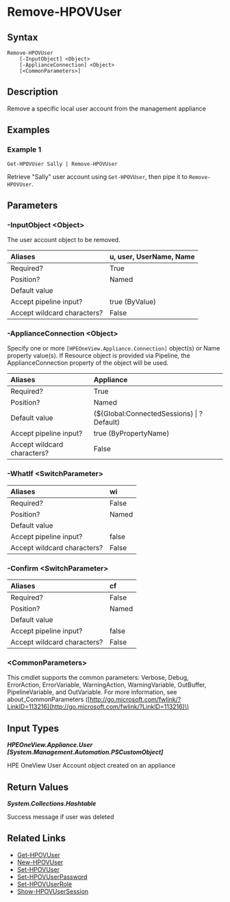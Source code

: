 ﻿---
description: Remove a user account.
---

# Remove-HPOVUser

## Syntax

```text
Remove-HPOVUser
    [-InputObject] <Object>
    [-ApplianceConnection] <Object>
    [<CommonParameters>]
```

## Description

Remove a specific local user account from the management appliance

## Examples

###  Example 1 

```text
Get-HPOVUser Sally | Remove-HPOVUser
```

Retrieve "Sally" user account using `Get-HPOVUser`, then pipe it to `Remove-HPOVUser`.

## Parameters

### -InputObject &lt;Object&gt;

The user account object to be removed.

| Aliases | u, user, UserName, Name |
| :--- | :--- |
| Required? | True |
| Position? | Named |
| Default value |  |
| Accept pipeline input? | true (ByValue) |
| Accept wildcard characters? | False |

### -ApplianceConnection &lt;Object&gt;

Specify one or more `[HPEOneView.Appliance.Connection]` object(s) or Name property value(s). If Resource object is provided via Pipeline, the ApplianceConnection property of the object will be used.

| Aliases | Appliance |
| :--- | :--- |
| Required? | True |
| Position? | Named |
| Default value | (${Global:ConnectedSessions} &vert; ? Default) |
| Accept pipeline input? | true (ByPropertyName) |
| Accept wildcard characters? | False |

### -WhatIf &lt;SwitchParameter&gt;



| Aliases | wi |
| :--- | :--- |
| Required? | False |
| Position? | Named |
| Default value |  |
| Accept pipeline input? | false |
| Accept wildcard characters? | False |

### -Confirm &lt;SwitchParameter&gt;



| Aliases | cf |
| :--- | :--- |
| Required? | False |
| Position? | Named |
| Default value |  |
| Accept pipeline input? | false |
| Accept wildcard characters? | False |

### &lt;CommonParameters&gt;

This cmdlet supports the common parameters: Verbose, Debug, ErrorAction, ErrorVariable, WarningAction, WarningVariable, OutBuffer, PipelineVariable, and OutVariable. For more information, see about\_CommonParameters \([http://go.microsoft.com/fwlink/?LinkID=113216](http://go.microsoft.com/fwlink/?LinkID=113216)\)

## Input Types

_**HPEOneView.Appliance.User [System.Management.Automation.PSCustomObject]**_

HPE OneView User Account object created on an appliance

## Return Values

_**System.Collections.Hashtable**_

Success message if user was deleted

## Related Links

* [Get-HPOVUser](../appliance/get-hpovuser.md)
* [New-HPOVUser](new-hpovuser.md)
* [Set-HPOVUser](set-hpovuser.md)
* [Set-HPOVUserPassword](set-hpovuserpassword.md)
* [Set-HPOVUserRole](set-hpovuserrole.md)
* [Show-HPOVUserSession](../appliance/show-hpovusersession.md)
